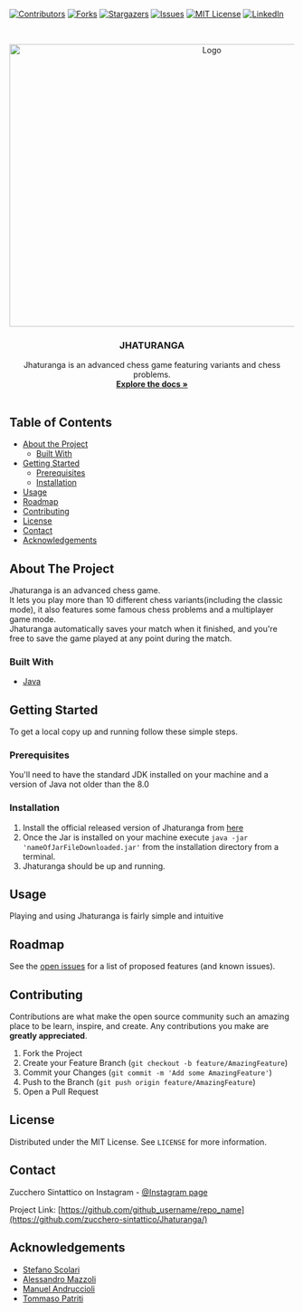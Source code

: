 [![Contributors][contributors-shield]][contributors-url]
[![Forks][forks-shield]][forks-url]
[![Stargazers][stars-shield]][stars-url]
[![Issues][issues-shield]][issues-url]
[![MIT License][license-shield]][license-url]
[![LinkedIn][linkedin-shield]][linkedin-url]



<!-- PROJECT LOGO -->
<br />
<p align="center">
  <a href="https://github.com/github_username/repo_name">
    <img src="https://github.com/zucchero-sintattico/Jhaturanga/blob/main/src/main/resources/logo/LogoNoSasso.png" alt="Logo" width="700" height="500">
  </a>

  <h3 align="center">JHATURANGA</h3>

  <p align="center">
    Jhaturanga is an advanced chess game featuring variants and chess problems.
    <br />
    <a href="https://github.com/github_username/repo_name"><strong>Explore the docs »</strong></a>
    <br />
    <br />
  </p>
</p>



<!-- TABLE OF CONTENTS -->
## Table of Contents

* [About the Project](#about-the-project)
  * [Built With](#built-with)
* [Getting Started](#getting-started)
  * [Prerequisites](#prerequisites)
  * [Installation](#installation)
* [Usage](#usage)
* [Roadmap](#roadmap)
* [Contributing](#contributing)
* [License](#license)
* [Contact](#contact)
* [Acknowledgements](#acknowledgements)



<!-- ABOUT THE PROJECT -->
## About The Project

Jhaturanga is an advanced chess game. 
<br />
It lets you play more than 10 different chess variants(including the classic mode), it also features some famous chess problems and a multiplayer game mode.
<br />
Jhaturanga automatically saves your match when it finished, and you're free to save the game played at any point during the match.


### Built With

* [Java](https://www.oracle.com/it/java/)



<!-- GETTING STARTED -->
## Getting Started

To get a local copy up and running follow these simple steps.


### Prerequisites

You'll need to have the standard JDK installed on your machine and a version of Java not older than the 8.0

### Installation

1. Install the official released version of Jhaturanga from [here](https://github.com/zucchero-sintattico/Jhaturanga/releases/tag/v2.0)
2. Once the Jar is installed on your machine execute ```java -jar 'nameOfJarFileDownloaded.jar'``` from the installation directory from a terminal.
3. Jhaturanga should be up and running.

<!-- USAGE EXAMPLES -->
## Usage

Playing and using Jhaturanga is fairly simple and intuitive



<!-- ROADMAP -->
## Roadmap

See the [open issues](https://github.com/github_username/repo_name/issues) for a list of proposed features (and known issues).



<!-- CONTRIBUTING -->
## Contributing

Contributions are what make the open source community such an amazing place to be learn, inspire, and create. Any contributions you make are **greatly appreciated**.

1. Fork the Project
2. Create your Feature Branch (`git checkout -b feature/AmazingFeature`)
3. Commit your Changes (`git commit -m 'Add some AmazingFeature'`)
4. Push to the Branch (`git push origin feature/AmazingFeature`)
5. Open a Pull Request



<!-- LICENSE -->
## License

Distributed under the MIT License. See `LICENSE` for more information.



<!-- CONTACT -->
## Contact

Zucchero Sintattico on Instagram - [@Instagram page](https://www.instagram.com/zucchero_sintattico/)

Project Link: [https://github.com/github_username/repo_name](https://github.com/zucchero-sintattico/Jhaturanga/)



<!-- ACKNOWLEDGEMENTS -->
## Acknowledgements

* [Stefano Scolari](https://www.linkedin.com/in/stefano-scolari-7a9440170/)
* [Alessandro Mazzoli](https://www.linkedin.com/in/alessandro-mazzoli-009868140/)
* [Manuel Andruccioli](https://www.linkedin.com/in/manuel-andruccioli-9259a5189/)
* [Tommaso Patriti](https://www.linkedin.com/in/tommaso-patriti/)





<!-- MARKDOWN LINKS & IMAGES -->
<!-- https://www.markdownguide.org/basic-syntax/#reference-style-links -->
[contributors-shield]: https://img.shields.io/github/contributors/github_username/repo.svg?style=flat-square
[contributors-url]: https://github.com/github_username/repo/graphs/contributors
[forks-shield]: https://img.shields.io/github/forks/github_username/repo.svg?style=flat-square
[forks-url]: https://github.com/github_username/repo/network/members
[stars-shield]: https://img.shields.io/github/stars/github_username/repo.svg?style=flat-square
[stars-url]: https://github.com/github_username/repo/stargazers
[issues-shield]: https://img.shields.io/github/issues/github_username/repo.svg?style=flat-square
[issues-url]: https://github.com/github_username/repo/issues
[license-shield]: https://img.shields.io/github/license/github_username/repo.svg?style=flat-square
[license-url]: https://github.com/github_username/repo/blob/master/LICENSE.txt
[linkedin-shield]: https://img.shields.io/badge/-LinkedIn-black.svg?style=flat-square&logo=linkedin&colorB=555
[linkedin-url]: https://linkedin.com/in/github_username
[product-screenshot]: images/screenshot.png
